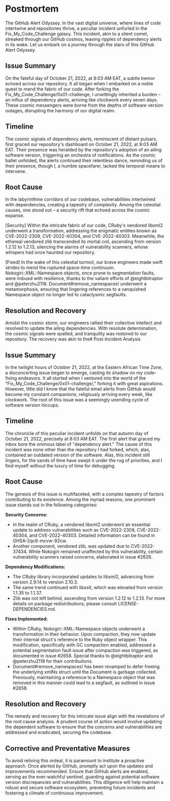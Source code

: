 # Postmortem

The GitHub Alert Odyssey. In the vast digital universe, where lines of code intertwine and repositories thrive, a peculiar incident unfurled in the Fix_My_Code_Challenge galaxy. This incident, akin to a silent comet, streaked through our GitHub cosmos, leaving ripples of dependency alerts in its wake. Let us embark on a journey through the stars of this GitHub Alert Odyssey.

## Issue Summary

On the fateful day of October 21, 2022, at 8:03 AM EAT, a subtle tremor echoed across our repository. It all began when I embarked on a noble quest to mend the fabric of our code. After forking the Fix_My_Code_Challenge/0x01-challenge, I unwittingly inherited a burden – an influx of dependency alerts, arriving like clockwork every seven days. These cosmic messengers were borne from the depths of software version outages, disrupting the harmony of our digital realm.

## Timeline

The cosmic signals of dependency alerts, reminiscent of distant pulsars, first graced our repository's dashboard on October 21, 2022, at 8:03 AM EAT. Their presence was heralded by the repository's adoption of an ailing software version, triggering an orchestra of notifications. As the cosmic ballet unfolded, the alerts continued their relentless dance, reminding us of their presence, though I, a humble spacefarer, lacked the temporal means to intervene.

## Root Cause

In the labyrinthine corridors of our codebase, vulnerabilities intertwined with dependencies, creating a tapestry of complexity. Among the celestial causes, one stood out – a security rift that echoed across the cosmic expanse.

[Security]
Within the intricate fabric of our code, CRuby's vendored libxml2 underwent a transformation, addressing the enigmatic entities known as CVE-2022-2309, CVE-2022-40304, and CVE-2022-40303. Meanwhile, the ethereal vendored zlib transcended its mortal coil, ascending from version 1.2.12 to 1.2.13, silencing the alarms of vulnerability scanners, whose whispers had once haunted our repository.

[Fixed]
In the wake of this celestial turmoil, our brave engineers made swift strides to mend the ruptured space-time continuum. Nokogiri::XML::Namespace objects, once prone to segmentation faults, were imbued with resilience, thanks to the valiant efforts of @eightbitraptor and @peterzhu2118. Document#remove_namespaces! underwent a metamorphosis, ensuring that lingering references to a vanquished Namespace object no longer led to cataclysmic segfaults.

## Resolution and Recovery

Amidst the cosmic storm, our engineers rallied their collective intellect and resolved to update the ailing dependencies. With resolute determination, the cosmic signals were quelled, and tranquility was restored to our repository. The recovery was akin to the# Post-Incident Analysis

## Issue Summary

In the twilight hours of October 21, 2022, at the Eastern African Time Zone, a disconcerting issue began to emerge, casting its shadow on my code-fixing endeavors. It all started when I ventured into the world of the "Fix_My_Code_Challenge/0x01-challenge/," forking it with great aspirations. However, little did I know that the fateful email alerts from GitHub would become my constant companions, religiously arriving every week, like clockwork. The root of this issue was a seemingly unending cycle of software version hiccups.

## Timeline

The chronicle of this peculiar incident unfolds on that autumn day of October 21, 2022, precisely at 8:03 AM EAT. The first alert that graced my inbox bore the ominous label of "dependency alert." The cause of this incident was none other than the repository I had forked, which, alas, contained an outdated version of the software. Alas, this incident still lingers, for the sands of time have swept it under the rug of priorities, and I find myself without the luxury of time for debugging.

## Root Cause

The genesis of this issue is multifaceted, with a complex tapestry of factors contributing to its existence. Among the myriad reasons, one prominent issue stands out in the following categories:

**Security Concerns:**

- In the realm of CRuby, a vendored libxml2 underwent an essential update to address vulnerabilities such as CVE-2022-2309, CVE-2022-40304, and CVE-2022-40303. Detailed information can be found in GHSA-2qc6-mcvw-92cw.
- Another component, vendored zlib, was updated due to CVE-2022-37434. While Nokogiri remained unaffected by this vulnerability, certain vulnerability scanners raised concerns, elaborated in issue #2626.

**Dependency Modifications:**

- The CRuby library incorporated updates to libxml2, advancing from version 2.9.14 to version 2.10.3.
- The same trend continued with libxslt, which was elevated from version 1.1.35 to 1.1.37.
- Zlib was not left behind, ascending from version 1.2.12 to 1.2.13. For more details on package redistributions, please consult LICENSE-DEPENDENCIES.md.

**Fixes Implemented:**

- Within CRuby, Nokogiri::XML::Namespace objects underwent a transformation in their behavior. Upon compaction, they now update their internal struct's reference to the Ruby object wrapper. This modification, specifically with GC compaction enabled, addressed a potential segmentation fault issue after compaction was triggered, as documented in issue #2658. Special thanks to @eightbitraptor and @peterzhu2118 for their contributions.
- Document#remove_namespaces! has been revamped to defer freeing the underlying xmlNs struct until the Document is garbage collected. Previously, maintaining a reference to a Namespace object that was removed in this manner could lead to a segfault, as outlined in issue #2658.

## Resolution and Recovery

The remedy and recovery for this intricate issue align with the revelations of the root cause analysis. A prudent course of action would involve updating the dependent software to ensure that the concerns and vulnerabilities are addressed and eradicated, securing the codebase.

## Corrective and Preventative Measures

To avoid reliving this ordeal, it is paramount to institute a proactive approach. Once alerted by GitHub, promptly act upon the updates and improvements recommended. Ensure that GitHub alerts are enabled, serving as the ever-watchful sentinel, guarding against potential software version discrepancies and vulnerabilities. This diligence will help maintain a robust and secure software ecosystem, preventing future incidents and fostering a climate of continuous improvement.
